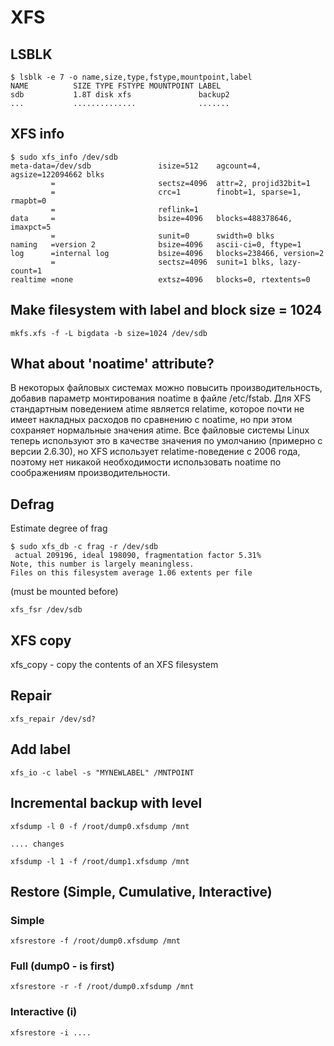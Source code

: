 # XFS

## LSBLK
```
$ lsblk -e 7 -o name,size,type,fstype,mountpoint,label
NAME          SIZE TYPE FSTYPE MOUNTPOINT LABEL
sdb           1.8T disk xfs               backup2
...           ..............              .......
```

## XFS info
```
$ sudo xfs_info /dev/sdb
meta-data=/dev/sdb               isize=512    agcount=4, agsize=122094662 blks
         =                       sectsz=4096  attr=2, projid32bit=1
         =                       crc=1        finobt=1, sparse=1, rmapbt=0
         =                       reflink=1
data     =                       bsize=4096   blocks=488378646, imaxpct=5
         =                       sunit=0      swidth=0 blks
naming   =version 2              bsize=4096   ascii-ci=0, ftype=1
log      =internal log           bsize=4096   blocks=238466, version=2
         =                       sectsz=4096  sunit=1 blks, lazy-count=1
realtime =none                   extsz=4096   blocks=0, rtextents=0
```

## Make filesystem with label and block size = 1024

```
mkfs.xfs -f -L bigdata -b size=1024 /dev/sdb
```

## What about 'noatime' attribute?

В некоторых файловых системах можно повысить производительность, добавив параметр монтирования noatime в файле /etc/fstab. Для XFS стандартным поведением atime является relatime, которое почти не имеет накладных расходов по сравнению с noatime, но при этом сохраняет нормальные значения atime. Все файловые системы Linux теперь используют это в качестве значения по умолчанию (примерно с версии 2.6.30), но XFS использует relatime-поведение с 2006 года, поэтому нет никакой необходимости использовать noatime по соображениям производительности.

## Defrag

Estimate degree of frag
```
$ sudo xfs_db -c frag -r /dev/sdb
 actual 209196, ideal 198090, fragmentation factor 5.31%
Note, this number is largely meaningless.
Files on this filesystem average 1.06 extents per file
```

(must be mounted before)
```
xfs_fsr /dev/sdb
```


## XFS copy

xfs_copy - copy the contents of an XFS filesystem


## Repair

```
xfs_repair /dev/sd?
```

## Add label

```
xfs_io -c label -s "MYNEWLABEL" /MNTPOINT
```

## Incremental backup with level

```
xfsdump -l 0 -f /root/dump0.xfsdump /mnt

.... changes

xfsdump -l 1 -f /root/dump1.xfsdump /mnt
```

## Restore (Simple, Cumulative, Interactive)

### Simple

```
xfsrestore -f /root/dump0.xfsdump /mnt
```

### Full (dump0 - is first)

```
xfsrestore -r -f /root/dump0.xfsdump /mnt
```

### Interactive (i)

```
xfsrestore -i ....
```
